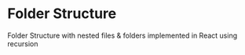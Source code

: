 # Folder Structure

Folder Structure with nested files & folders implemented in React using recursion